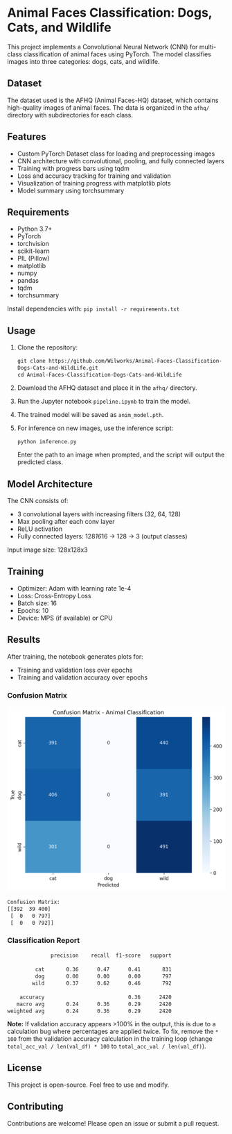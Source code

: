 # Animal Faces Classification: Dogs, Cats, and Wildlife

This project implements a Convolutional Neural Network (CNN) for multi-class classification of animal faces using PyTorch. The model classifies images into three categories: dogs, cats, and wildlife.

## Dataset

The dataset used is the AFHQ (Animal Faces-HQ) dataset, which contains high-quality images of animal faces. The data is organized in the `afhq/` directory with subdirectories for each class.

## Features

- Custom PyTorch Dataset class for loading and preprocessing images
- CNN architecture with convolutional, pooling, and fully connected layers
- Training with progress bars using tqdm
- Loss and accuracy tracking for training and validation
- Visualization of training progress with matplotlib plots
- Model summary using torchsummary

## Requirements

- Python 3.7+
- PyTorch
- torchvision
- scikit-learn
- PIL (Pillow)
- matplotlib
- numpy
- pandas
- tqdm
- torchsummary

Install dependencies with: `pip install -r requirements.txt`

## Usage

1. Clone the repository:
   ```
   git clone https://github.com/Wilworks/Animal-Faces-Classification-Dogs-Cats-and-WildLife.git
   cd Animal-Faces-Classification-Dogs-Cats-and-WildLife
   ```

2. Download the AFHQ dataset and place it in the `afhq/` directory.

3. Run the Jupyter notebook `pipeline.ipynb` to train the model.

4. The trained model will be saved as `anim_model.pth`.

5. For inference on new images, use the inference script:
   ```
   python inference.py
   ```
   Enter the path to an image when prompted, and the script will output the predicted class.

## Model Architecture

The CNN consists of:
- 3 convolutional layers with increasing filters (32, 64, 128)
- Max pooling after each conv layer
- ReLU activation
- Fully connected layers: 128*16*16 -> 128 -> 3 (output classes)

Input image size: 128x128x3

## Training

- Optimizer: Adam with learning rate 1e-4
- Loss: Cross-Entropy Loss
- Batch size: 16
- Epochs: 10
- Device: MPS (if available) or CPU

## Results

After training, the notebook generates plots for:
- Training and validation loss over epochs
- Training and validation accuracy over epochs

### Confusion Matrix

![Confusion Matrix](confusion_matrix.png)

```
Confusion Matrix:
[[392  39 400]
 [  0   0 797]
 [  0   0 792]]
```

### Classification Report

```
              precision    recall  f1-score   support

         cat       0.36      0.47      0.41       831
         dog       0.00      0.00      0.00       797
        wild       0.37      0.62      0.46       792

    accuracy                           0.36      2420
   macro avg       0.24      0.36      0.29      2420
weighted avg       0.24      0.36      0.29      2420
```

**Note:** If validation accuracy appears >100% in the output, this is due to a calculation bug where percentages are applied twice. To fix, remove the `* 100` from the validation accuracy calculation in the training loop (change `total_acc_val / len(val_df) * 100` to `total_acc_val / len(val_df)`).

## License

This project is open-source. Feel free to use and modify.

## Contributing

Contributions are welcome! Please open an issue or submit a pull request.

